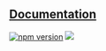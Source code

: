 ## [Documentation](https://reutenkoivan.github.io/docusaurus-tde/cli)

<p>
  <a href="https://www.npmjs.com/package/@docusaurus-tde/cli"><img src="https://img.shields.io/npm/v/@docusaurus-tde/cli.svg?style=flat" alt="npm version"></a>
  <a href="#license"><img src="https://img.shields.io/github/license/sourcerer-io/hall-of-fame.svg?colorB=ff0000"></a>
</p>
